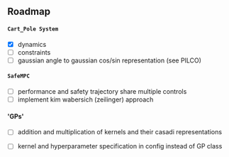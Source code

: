 
## Roadmap

#### `Cart_Pole System`
- [x] dynamics
- [ ] constraints
- [ ] gaussian angle to gaussian cos/sin representation (see PILCO)

#### `SafeMPC`
- [ ] performance and safety trajectory share multiple controls
- [ ] implement kim wabersich (zeilinger) approach  

#### 'GPs'
- [ ] addition and multiplication of kernels and their casadi representations
- [ ] kernel and hyperparameter specification in config instead of GP class



